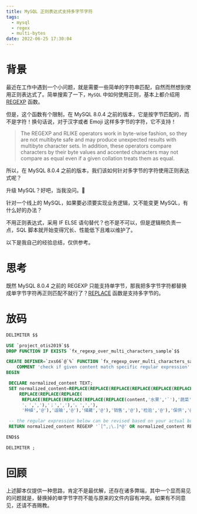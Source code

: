 ```yaml
---
title: MySQL 正则表达式支持多字节字符
tags:
  - mysql
  - regex
  - multi-bytes
date: 2022-06-25 17:30:04
---
```


# 背景

最近在工作中遇到一个小问题，就是需要一些简单的字符串匹配，自然而然想到使用正则表达式了。简单搜索了一下，`MySQL` 中如何使用正则，基本上都介绍用 [REGEXP](https://dev.mysql.com/doc/refman/8.0/en/regexp.html) 函数。

但是，这个函数有个限制，在 MySQL 8.0.4 之前的版本，它是按字节匹配的，而不是字符！换句话说，对于汉字或者 Emoji 这样多字节的字符，它不支持！

> The REGEXP and RLIKE operators work in byte-wise fashion, so they are not multibyte safe and may produce unexpected results with multibyte character sets. In addition, these operators compare characters by their byte values and accented characters may not compare as equal even if a given collation treats them as equal. <ZLink link="https://dev.mysql.com/doc/refman/5.6/en/regexp.html"/>

所以，在 MySQL 8.0.4 之前的版本，我们该如何针对多字节的字符使用正则表达式呢？

升级 MySQL？好吧，当我没问。🙊

针对一个线上的 MySQL，如果要必须要实现业务逻辑，又不能变更 MySQL，有什么好的办法？

不用正则表达式，采用 IF ELSE 语句替代？也不是不可以，但是逻辑稍负责一点，SQL 脚本就开始变得冗长、性能低下且难以维护了。

以下是我自己的经验总结，仅供参考。

# 思考

既然 MySQL 8.0.4 之前的 REGEXP 只能支持单字节，那我把多字节字符都替换成单字节字符再正则匹配不就行了？[REPLACE](https://dev.mysql.com/doc/refman/8.0/en/replace.html) 函数是支持多字节的。

# 放码

```sql
DELIMITER $$

USE `project_otis2019`$$
DROP FUNCTION IF EXISTS `fx_regexp_over_multi_characters_sample`$$

CREATE DEFINER=`zxs66`@`%` FUNCTION `fx_regexp_over_multi_characters_sample`(content TEXT) RETURNS TINYINT(4)
    COMMENT 'check if given content match specific regular expression'
BEGIN

 DECLARE normalized_content TEXT;
 SET normalized_content=REPLACE(REPLACE(REPLACE(REPLACE(REPLACE(REPLACE(REPLACE(
     REPLACE(REPLACE(REPLACE(
      REPLACE(REPLACE(REPLACE(REPLACE(REPLACE(content,'水果','`'),'蔬菜','`'),'牛奶','`'),'牛羊肉','`'),'杂粮','`'),
      '，',','),'；',','),'。',','),
      '种植','@'),'运输','@'),'储藏','@'),'销售','@'),'检验','@'),'保供','@'),'批发','@');

 -- the regular expression below can be revised based on your actual bussiness requirements.
 RETURN normalized_content REGEXP '`[^,;\.]*@' OR normalized_content REGEXP '@[^,;\.]*`'; 

END$$

DELIMITER ;
```

# 回顾

上述脚本仅提供一种思路，肯定不是最优解，还存在诸多弊端，其中一个显而易见的问题就是，替换掉的单字节字符不能与原来的文件内容有冲突。如果有不同意见，还请不吝赐教。
